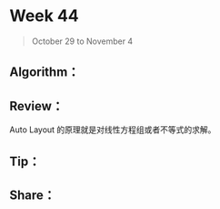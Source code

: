 # Week 44

> October 29 to November 4

## Algorithm：


## Review：
Auto Layout 的原理就是对线性方程组或者不等式的求解。

## Tip：


## Share：